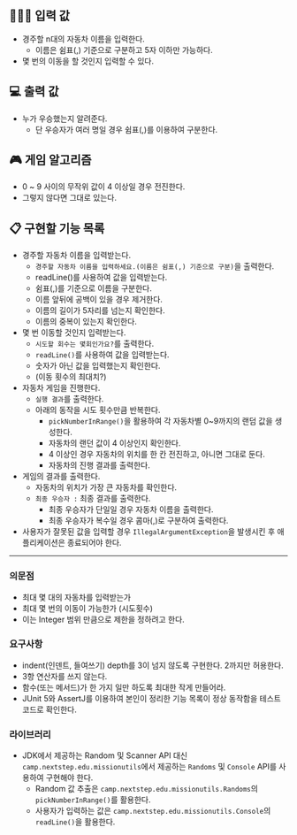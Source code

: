 ## 🧑🏼‍💻 입력 값
- 경주할 n대의 자동차 이름을 입력한다. <br>
    - 이름은 쉼표(,) 기준으로 구분하고 5자 이하만 가능하다.
- 몇 번의 이동을 할 것인지 입력할 수 있다.

## 💻  출력 값
- 누가 우승했는지 알려준다.
    - 단 우승자가 여러 명일 경우 쉼표(,)를 이용하여 구분한다.

## 🎮  게임 알고리즘
- 0 ~ 9 사이의 무작위 값이 4 이상일 경우 전진한다.
- 그렇지 않다면 그대로 있는다.

## 📋  구현할 기능 목록
- 경주할 자동차 이름을 입력받는다.
  - `경주할 자동차 이름을 입력하세요.(이름은 쉼표(,) 기준으로 구분)`을 출력한다.
  - readLine()를 사용하여 값을 입력받는다.
  - 쉼표(,)를 기준으로 이름을 구분한다.
  - 이름 앞뒤에 공백이 있을 경우 제거한다.
  - 이름의 길이가 5자리를 넘는지 확인한다.
  - 이름의 중복이 있는지 확인한다.
- 몇 번 이동할 것인지 입력받는다.
  - `시도할 회수는 몇회인가요?`를 출력한다.
  - `readLine()`를 사용하여 값을 입력받는다.
  - 숫자가 아닌 값을 입력했는지 확인한다.
  - (이동 횟수의 최대치?)
- 자동차 게임을 진행한다.
  - `실행 결과`를 출력한다. 
  - 아래의 동작을 시도 횟수만큼 반복한다.
    - `pickNumberInRange()`을 활용하여 각 자동차별 0~9까지의 랜덤 값을 생성한다.
    - 자동차의 랜던 값이 4 이상인지 확인한다.
    - 4 이상인 경우 자동차의 위치를 한 칸 전진하고, 아니면 그대로 둔다.
    - 자동차의 진행 결과를 출력한다.
- 게임의 결과를 출력한다.
  - 자동차의 위치가 가장 큰 자동차를 확인한다.
  - `최종 우승자 :` 최종 결과를 출력한다.
    - 최종 우승자가 단일일 경우 자동차 이름을 출력한다.
    - 최종 우승자가 복수일 경우 콤마(,)로 구분하여 출력한다.
- 사용자가 잘못된 값을 입력할 경우 `IllegalArgumentException`을 발생시킨 후 애플리케이션은 종료되어야 한다.

---

### 의문점
- 최대 몇 대의 자동차를 입력받는가
- 최대 몇 번의 이동이 가능한가 (시도횟수)
- 이는 Integer 범위 만큼으로 제한을 정하려고 한다.

### 요구사항
- indent(인덴트, 들여쓰기) depth를 3이 넘지 않도록 구현한다. 2까지만 허용한다.
- 3항 연산자를 쓰지 않는다.
- 함수(또는 메서드)가 한 가지 일만 하도록 최대한 작게 만들어라.
- JUnit 5와 AssertJ를 이용하여 본인이 정리한 기능 목록이 정상 동작함을 테스트 코드로 확인한다.

### 라이브러리
- JDK에서 제공하는 Random 및 Scanner API 대신 `camp.nextstep.edu.missionutils`에서 제공하는 `Randoms` 및 `Console` API를 사용하여 구현해야 한다.
    - Random 값 추출은 `camp.nextstep.edu.missionutils.Randoms`의 `pickNumberInRange()`를 활용한다.
    - 사용자가 입력하는 값은 `camp.nextstep.edu.missionutils.Console`의 `readLine()`을 활용한다.